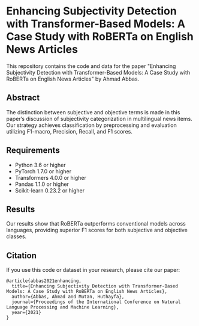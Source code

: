 
# Enhancing Subjectivity Detection with Transformer-Based Models: A Case Study with RoBERTa on English News Articles

This repository contains the code and data for the paper "Enhancing Subjectivity Detection with Transformer-Based Models: A Case Study with RoBERTa on English News Articles" by Ahmad Abbas.

## Abstract

The distinction between subjective and objective terms is made in this paper’s discussion of subjectivity categorization in multilingual news items. Our strategy achieves classification by preprocessing and evaluation utilizing F1-macro, Precision, Recall, and F1 scores.

## Requirements

- Python 3.6 or higher
- PyTorch 1.7.0 or higher
- Transformers 4.0.0 or higher
- Pandas 1.1.0 or higher
- Scikit-learn 0.23.2 or higher

## Results

Our results show that RoBERTa outperforms conventional models across languages, providing superior F1 scores for both subjective and objective classes.

## Citation

If you use this code or dataset in your research, please cite our paper:

```
@article{abbas2021enhancing,
  title={Enhancing Subjectivity Detection with Transformer-Based Models: A Case Study with RoBERTa on English News Articles},
  author={Abbas, Ahmad and Mutan, Huthayfa},
  journal={Proceedings of the International Conference on Natural Language Processing and Machine Learning},
  year={2021}
}
```
